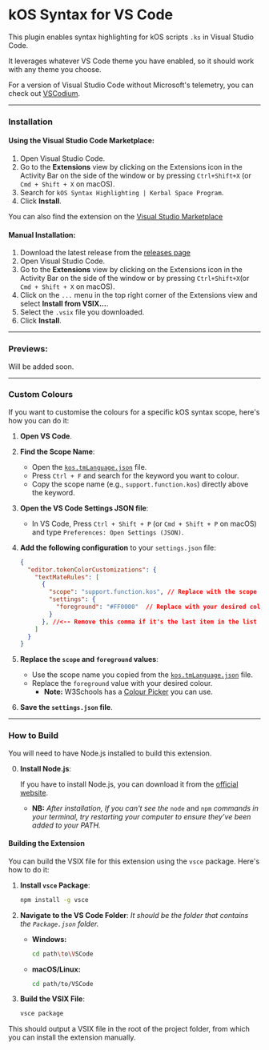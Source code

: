 # kOS Syntax for VS Code
This plugin enables syntax highlighting for kOS scripts `.ks` in Visual Studio Code.

It leverages whatever VS Code theme you have enabled, so it should work with any theme you choose.

For a version of Visual Studio Code without Microsoft's telemetry, you can check out [VSCodium](https://vscodium.com/).


*****

### Installation

#### Using the Visual Studio Code Marketplace:

1. Open Visual Studio Code.
2. Go to the **Extensions** view by clicking on the Extensions icon in the Activity Bar on the side of the window or by pressing `Ctrl+Shift+X` (or `Cmd + Shift + X` on macOS).
3. Search for `kOS Syntax Highlighting | Kerbal Space Program`.
4. Click **Install**.

You can also find the extension on the [Visual Studio Marketplace](https://marketplace.visualstudio.com/items?itemName=Bradyns.kos-syntax)

#### Manual Installation:

1. Download the latest release from the [releases page]()
2. Open Visual Studio Code.
3. Go to the **Extensions** view by clicking on the Extensions icon in the Activity Bar on the side of the window or by pressing `Ctrl+Shift+X`(or `Cmd + Shift + X` on macOS).
4. Click on the `...` menu in the top right corner of the Extensions view and select **Install from VSIX...**.
5. Select the `.vsix` file you downloaded.
6. Click **Install**.

*****

### Previews:

Will be added soon.

*****

### Custom Colours

If you want to customise the colours for a specific kOS syntax scope, here's how you can do it:

1. **Open VS Code**.
2. **Find the Scope Name**:
   * Open the [`kos.tmLanguage.json`](./syntaxes/kos.tmLanguage.json) file.
   * Press `Ctrl + F` and search for the keyword you want to colour.
   * Copy the scope name (e.g., `support.function.kos`) directly above the keyword.
3. **Open the VS Code Settings JSON file**:
   * In VS Code, Press `Ctrl + Shift + P` (or `Cmd + Shift + P` on macOS) and type `Preferences: Open Settings (JSON)`.
4. **Add the following configuration** to your `settings.json` file:

    ```json
    {
      "editor.tokenColorCustomizations": {
        "textMateRules": [
          {
            "scope": "support.function.kos", // Replace with the scope you want to customise
            "settings": {
              "foreground": "#FF0000"  // Replace with your desired colour
            }
          }, //<-- Remove this comma if it's the last item in the list
        ]
      }
    }
    ```

5. **Replace the `scope` and `foreground` values**:
   * Use the scope name you copied from the [`kos.tmLanguage.json`](./syntaxes/kos.tmLanguage.json) file.
   * Replace the `foreground` value with your desired colour.
        * **Note:** W3Schools has a [Colour Picker](https://www.w3schools.com/colors/colors_picker.asp) you can use.

6. **Save the `settings.json` file**.

*****

### How to Build

You will need to have Node.js installed to build this extension.

0. **Install Node.js**:

    If you have to install Node.js, you can download it from the [official website](https://nodejs.org/).

    - **NB:** *After installation, If you can't see the* `node` and `npm` *commands in your terminal, try restarting your computer to ensure they've been added to your PATH.*

#### Building the Extension

You can build the VSIX file for this extension using the `vsce` package. Here's how to do it:

1. **Install `vsce` Package**:

    ```bash
    npm install -g vsce
    ```

2. **Navigate to the VS Code Folder**:
    *It should be the folder that contains the `Package.json` folder.*

    * **Windows:**

        ```bash
        cd path\to\VSCode
        ```

    * **macOS/Linux:**

        ```bash
        cd path/to/VSCode
        ```

3. **Build the VSIX File**:

   ```bash
   vsce package
   ```

This should output a VSIX file in the root of the project folder, from which you can install the extension manually.
